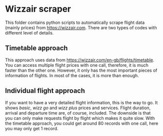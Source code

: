 # Wizzair scraper
This folder contains python scripts to automatically scrape flight data (mainly prices) from <https://wizzair.com>. There are two types of codes with different level of details.

## Timetable approach

This approach uses data from <https://wizzair.com/en-gb/flights/timetable>. You can access multiple flight prices with one call, therefore, it is much faster than the other one. However, it only has the most important pieces of information of flights. In most of the cases, it is more than enough.

## Individual flight approach

If you want to have a very detailed flight information, this is the way to go. It shows _basic_,  _wizz go_ and _wizz plus_ prices and services. Flight duration, arrival and departure time are, of course, included. The downside is that you can only make requests flight by flight which makes it quite slow. With the timetable approach, you could get around 80 records with one call, here you may only get 1 record.